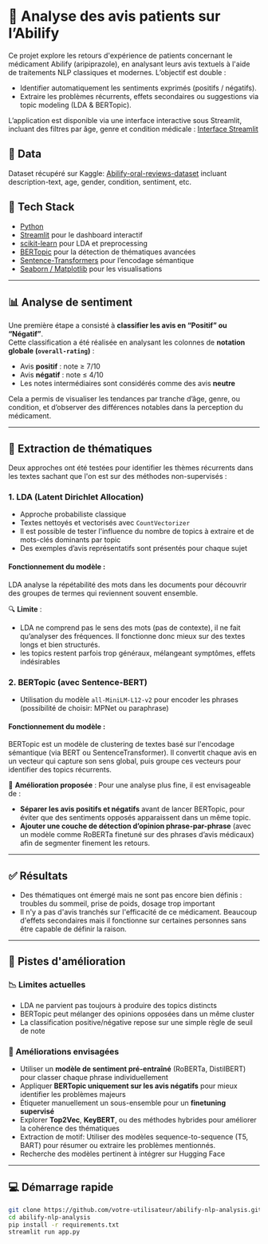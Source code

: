 
# 🧠 Analyse des avis patients sur l’Abilify

Ce projet explore les retours d'expérience de patients concernant le médicament Abilify (aripiprazole), en analysant leurs avis textuels à l'aide de traitements NLP classiques et modernes. L’objectif est double :
- Identifier automatiquement les sentiments exprimés (positifs / négatifs).
- Extraire les problèmes récurrents, effets secondaires ou suggestions via topic modeling (LDA & BERTopic).

L’application est disponible via une interface interactive sous Streamlit, incluant des filtres par âge, genre et condition médicale : [Interface Streamlit](https://bvx9kwtgop7okgxpkwv624.streamlit.app/)

## 🧰 Data
Dataset récupéré sur Kaggle: [Abilify-oral-reviews-dataset](https://www.kaggle.com/datasets/joyshil0599/abilify-oral-reviews-dataset?resource=download)
incluant description-text, age, gender, condition, sentiment, etc.

## 🧰 Tech Stack

- [Python](https://www.python.org/)
- [Streamlit](https://streamlit.io/) pour le dashboard interactif
- [scikit-learn](https://scikit-learn.org/) pour LDA et preprocessing
- [BERTopic](https://maartengr.github.io/BERTopic/) pour la détection de thématiques avancées
- [Sentence-Transformers](https://www.sbert.net/) pour l’encodage sémantique
- [Seaborn / Matplotlib](https://seaborn.pydata.org/) pour les visualisations

---

## 📊 Analyse de sentiment

Une première étape a consisté à **classifier les avis en “Positif” ou “Négatif”**.  
Cette classification a été réalisée en analysant les colonnes de **notation globale (`overall-rating`)** :

- Avis **positif** : note ≥ 7/10
- Avis **négatif** : note ≤ 4/10
- Les notes intermédiaires sont considérés comme des avis **neutre**

Cela a permis de visualiser les tendances par tranche d’âge, genre, ou condition, et d’observer des différences notables dans la perception du médicament.

---

## 🧵 Extraction de thématiques

Deux approches ont été testées pour identifier les thèmes récurrents dans les textes sachant que l'on est sur des méthodes non-supervisés : 

### 1. LDA (Latent Dirichlet Allocation)

- Approche probabiliste classique
- Textes nettoyés et vectorisés avec `CountVectorizer`
- Il est possible de tester l'influence du nombre de topics à extraire et de mots-clés dominants par topic
- Des exemples d’avis représentatifs sont présentés pour chaque sujet

#### Fonctionnement du modèle :
LDA analyse la répétabilité des mots dans les documents pour découvrir des groupes de termes qui reviennent souvent ensemble. 

🔍 **Limite** : 
- LDA ne comprend pas le sens des mots (pas de contexte), il ne fait qu’analyser des fréquences. Il fonctionne donc mieux sur des textes longs et bien structurés.
- les topics restent parfois trop généraux, mélangeant symptômes, effets indésirables

### 2. BERTopic (avec Sentence-BERT)

- Utilisation du modèle `all-MiniLM-L12-v2` pour encoder les phrases (possibilité de choisir: MPNet ou paraphrase)

#### Fonctionnement du modèle :
BERTopic est un modèle de clustering de textes basé sur l'encodage sémantique (via BERT ou SentenceTransformer).
Il convertit chaque avis en un vecteur qui capture son sens global, puis groupe ces vecteurs pour identifier des topics récurrents.

📌 **Amélioration proposée** :
Pour une analyse plus fine, il est envisageable de :

- **Séparer les avis positifs et négatifs** avant de lancer BERTopic, pour éviter que des sentiments opposés apparaissent dans un même topic.
- **Ajouter une couche de détection d’opinion phrase-par-phrase** (avec un modèle comme RoBERTa finetuné sur des phrases d’avis médicaux) afin de segmenter finement les retours.

---

## ✅ Résultats

- Des thématiques ont émergé mais ne sont pas encore bien définis : troubles du sommeil, prise de poids, dosage trop important
- Il n'y a pas d'avis tranchés sur l'efficacité de ce médicament. Beaucoup d'effets secondaires mais il fonctionne sur certaines personnes sans être capable de définir la raison.

---

## 🚧 Pistes d'amélioration

### 📉 Limites actuelles

- LDA ne parvient pas toujours à produire des topics distincts
- BERTopic peut mélanger des opinions opposées dans un même cluster
- La classification positive/négative repose sur une simple règle de seuil de note

### 🚀 Améliorations envisagées

- Utiliser un **modèle de sentiment pré-entraîné** (RoBERTa, DistilBERT) pour classer chaque phrase individuellement
- Appliquer **BERTopic uniquement sur les avis négatifs** pour mieux identifier les problèmes majeurs
- Étiqueter manuellement un sous-ensemble pour un **finetuning supervisé**
- Explorer **Top2Vec**, **KeyBERT**, ou des méthodes hybrides pour améliorer la cohérence des thématiques
- Extraction de motif: Utiliser des modèles sequence-to-sequence (T5, BART) pour résumer ou extraire les problèmes mentionnés.
- Recherche des modèles pertinent à intégrer sur Hugging Face

---

## 💻 Démarrage rapide

```bash
git clone https://github.com/votre-utilisateur/abilify-nlp-analysis.git
cd abilify-nlp-analysis
pip install -r requirements.txt
streamlit run app.py
```

